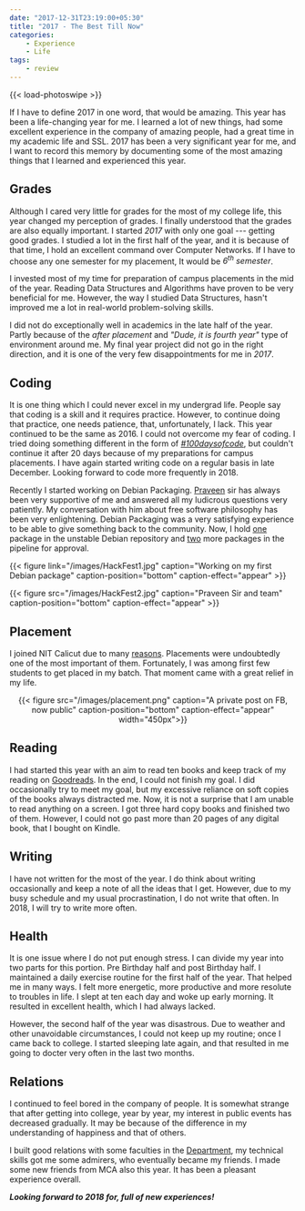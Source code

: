 ```yaml
---
date: "2017-12-31T23:19:00+05:30"
title: "2017 - The Best Till Now"
categories:
    - Experience
    - Life
tags:
    - review
---
```


{{< load-photoswipe >}}


If I have to define 2017 in one word, that would be amazing. This year has been a life-changing year for me. I learned a lot of new things, had some excellent experience in the company of amazing people, had a great time in my academic life and SSL. 2017 has been a very significant year for me, and I want to record this memory by documenting some of the most amazing things that I learned and experienced this year.



## Grades

Although I cared very little for grades for the most of my college life, this year changed my perception of grades. I finally understood that the grades are also equally important. I started *2017* with only one goal --- getting good grades. I studied a lot in the first half of the year, and it is because of that time, I hold an excellent command over Computer Networks. If I have to choose any one semester for my placement, It would be *6<sup>th</sup> semester*.



I invested most of my time for preparation of campus placements in the mid of the year. Reading Data Structures and Algorithms have proven to be very beneficial for me. However, the way I studied Data Structures, hasn't improved me a lot in real-world problem-solving skills.



I did not do exceptionally well in academics in the late half of the year. Partly because of the *after placement* and *"Dude, it is fourth year"* type of environment around me. My final year project did not go in the right direction, and it is one of the very few disappointments for me in *2017*.



## Coding

It is one thing which I could never excel in my undergrad life. People say that coding is a skill and it requires practice. However, to continue doing that practice, one needs patience, that, unfortunately, I lack. This year continued to be the same as 2016. I could not overcome my fear of coding. I tried doing something different in the form of *[#100daysofcode](https://twitter.com/_100DaysOfCode)*, but couldn't continue it after 20 days because of my preparations for campus placements. I have again started writing code on a regular basis in late December. Looking forward to code more frequently in 2018.



<!-- <center>{{< tweet 873491081173897216 >}}</center> -->



Recently I started working on Debian Packaging. [Praveen](http://civic.gnu.org.in/author/praveen) sir has always been very supportive of me and answered all my ludicrous questions very patiently. My conversation with him about free software philosophy has been very enlightening. Debian Packaging was a very satisfying experience to be able to give something back to the community. Now, I hold [one]((https://qa.debian.org/developer.php?login=yashagarwaljpr@gmail.com)) package in the unstable Debian repository and [two](https://qa.debian.org/developer.php?login=bansaly26@gmail.com) more packages in the pipeline for approval.



{{< figure link="/images/HackFest1.jpg" caption="Working on my first Debian package" caption-position="bottom"  caption-effect="appear"  >}}

{{< figure src="/images/HackFest2.jpg" caption="Praveen Sir and team" caption-position="bottom"  caption-effect="appear" >}}

## Placement

I joined NIT Calicut due to many [reasons](http://dsanghi.blogspot.in/2011/05/my-2011-list-of-recommended-csit.html). Placements were undoubtedly one of the most important of them. Fortunately, I was among first few students to get placed in my batch. That moment came with a great relief in my life.



<center>{{< figure src="/images/placement.png" caption="A private post on FB, now public" caption-position="bottom"  caption-effect="appear" width="450px">}}</center>



## Reading

I had started this year with an aim to read ten books and keep track of my reading on [Goodreads](https://www.goodreads.com/user_challenges/8390620). In the end, I could not finish my goal. I did occasionally try to meet my goal, but my excessive reliance on soft copies of the books always distracted me. Now, it is not a surprise that I am unable to read anything on a screen. I got three hard copy books and finished two of them. However, I could not go past more than 20 pages of any digital book, that I bought on Kindle.


## Writing
I have not written for the most of the year. I do think about writing occasionally and keep a note of all the ideas that I get. However, due to my busy schedule and my usual procrastination, I do not write that often. In 2018, I will try to write more often.

## Health

It is one issue where I do not put enough stress. I can divide my year into two parts for this portion. Pre Birthday half and post Birthday half. I maintained a daily exercise routine for the first half of the year. That helped me in many ways. I felt more energetic, more productive and more resolute to troubles in life. I slept at ten each day and woke up early morning. It resulted in excellent health, which I had always lacked.



However, the second half of the year was disastrous. Due to weather and other unavoidable circumstances, I could not keep up my routine; once I came back to college. I started sleeping late again, and that resulted in me going to docter very often in the last two months.



## Relations

I continued to feel bored in the company of people. It is somewhat strange that after getting into college, year by year, my interest in public events has decreased gradually. It may be because of the difference in my understanding of happiness and that of others.



I built good relations with some faculties in the [Department](http://cse.nitc.ac.in), my technical skills got me some admirers, who eventually became my friends. I made some new friends from MCA also this year. It has been a pleasant experience overall.



__*Looking forward to 2018 for, full of new experiences!*__